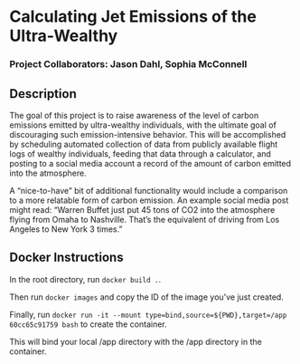 # Calculating Jet Emissions of the Ultra-Wealthy

### Project Collaborators: Jason Dahl, Sophia McConnell

## Description

The goal of this project is to raise awareness of the level of carbon emissions emitted by ultra-wealthy individuals, with the ultimate goal of discouraging such emission-intensive behavior. This will be accomplished by scheduling automated collection of data from publicly available flight logs of wealthy individuals, feeding that data through a calculator, and posting to a social media account a record of the amount of carbon emitted into the atmosphere.

A “nice-to-have” bit of additional functionality would include a comparison to a more relatable form of carbon emission. An example social media post might read: “Warren Buffet just put 45 tons of CO2 into the atmosphere flying from Omaha to Nashville. That’s the equivalent of driving from Los Angeles to New York 3 times.”

## Docker Instructions

In the root directory, run `docker build .`.

Then run `docker images` and copy the ID of the image you've just created.

Finally, run `docker run -it --mount type=bind,source=${PWD},target=/app 60cc65c91759 bash` to create the container.

This will bind your local /app directory with the /app directory in the container.

